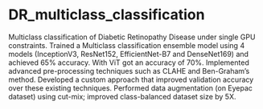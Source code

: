 # DR_multiclass_classification
Multiclass classification of Diabetic Retinopathy Disease under single GPU constraints. 
Trained a Multiclass classification ensemble model using 4 models (InceptionV3, ResNet152, EfficientNet-B7 and DenseNet169) and achieved 65% accuracy. 
With ViT got an accuracy of 70%.
Implemented advanced pre-processing techniques such as CLAHE and Ben-Graham’s method.
Developed a custom approach that improved validation accuracy over these existing techniques.
Performed data augmentation (on Eyepac dataset) using cut-mix; improved class-balanced dataset size
by 5X.
